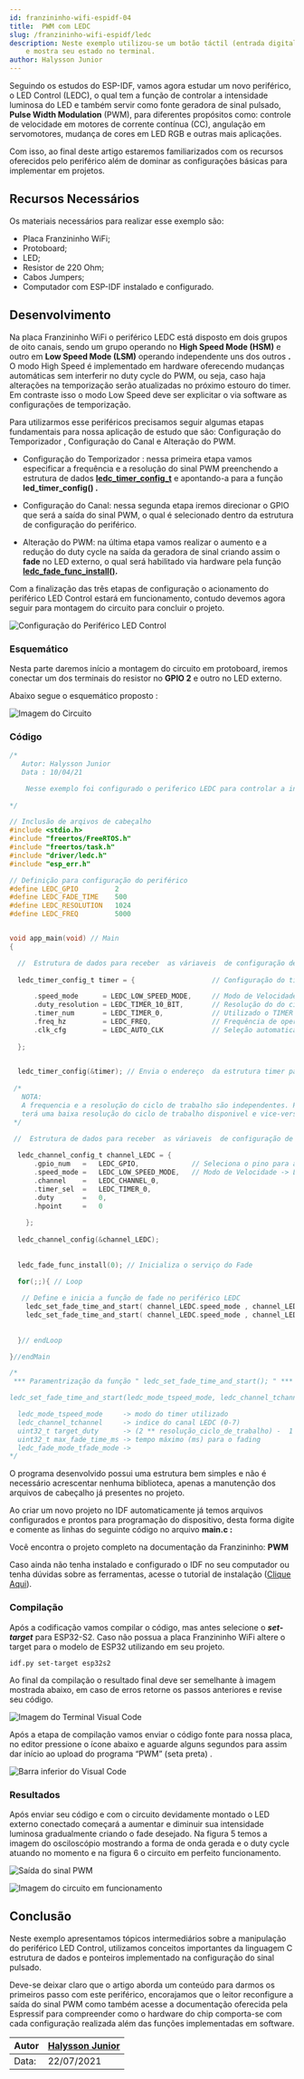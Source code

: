 ```yaml
---
id: franzininho-wifi-espidf-04
title:  PWM com LEDC
slug: /franzininho-wifi-espidf/ledc
description: Neste exemplo utilizou-se um botão táctil (entrada digital) para acionar um LED (saída digital)
    e mostra seu estado no terminal.
author: Halysson Junior
---
```


Seguindo os estudos do ESP-IDF, vamos agora estudar um novo periférico, o LED Control (LEDC), o qual tem a função de controlar a intensidade luminosa do LED e também servir como fonte geradora de sinal pulsado, **Pulse Width Modulation** (PWM), para diferentes propósitos como: controle de velocidade em motores de corrente contínua (CC), angulação em servomotores, mudança de cores em LED RGB e outras mais aplicações.

Com isso, ao final deste artigo estaremos familiarizados com os recursos oferecidos pelo periférico além de dominar as configurações básicas para implementar em projetos.

## **Recursos Necessários**

Os materiais necessários para realizar esse exemplo são:

- Placa Franzininho WiFi;
- Protoboard;
- LED;
- Resistor de 220 Ohm;
- Cabos Jumpers;
- Computador com ESP-IDF instalado e configurado.

## **Desenvolvimento**

Na placa Franzininho WiFi o periférico LEDC está disposto em dois grupos de oito canais, sendo um grupo operando no **High Speed Mode (HSM)** e outro em **Low Speed Mode (LSM)** operando independente uns dos outros **.** O modo High Speed é implementado em hardware oferecendo mudanças automáticas sem interferir no duty cycle do PWM, ou seja, caso haja alterações na temporização serão atualizadas no próximo estouro do timer. Em contraste isso o modo Low Speed deve ser explicitar o via software as configurações de temporização.

Para utilizarmos esse periféricos precisamos seguir algumas etapas fundamentais para nossa aplicação de estudo que são: Configuração do Temporizador , Configuração do Canal e Alteração do PWM.

- Configuração do Temporizador : nessa primeira etapa vamos especificar a frequência e a resolução do sinal PWM preenchendo a estrutura de dados [**ledc_timer_config_t**](https://docs.espressif.com/projects/esp-idf/en/latest/esp32/api-reference/peripherals/ledc.html#_CPPv419ledc_timer_config_t) e apontando-a para a função **led_timer_config() .**

- Configuração do Canal: nessa segunda etapa iremos direcionar o GPIO que será a saída do sinal PWM, o qual é selecionado dentro da estrutura de configuração do periférico.

- Alteração do PWM: na última etapa vamos realizar o aumento e a redução do duty cycle na saída da geradora de sinal criando assim o **fade** no LED externo, o qual será habilitado via hardware pela função [**ledc_fade_func_install()**](https://docs.espressif.com/projects/esp-idf/en/latest/esp32/api-reference/peripherals/ledc.html#_CPPv422ledc_fade_func_installi)**.**

Com a finalização das três etapas de configuração o acionamento do periférico LED Control estará em funcionamento, contudo devemos agora seguir para montagem do circuito para concluir o projeto.

![Configuração do Periférico LED Control](img/0x04-ledc/1.png)


### **Esquemático**

Nesta parte daremos início a montagem do circuito em protoboard, iremos conectar um dos terminais do resistor no **GPIO 2** e outro no LED externo.

Abaixo segue o esquemático proposto :

![Imagem do Circuito](img/0x04-ledc/2.png)

### **Código**

```c
/*
   Autor: Halysson Junior
   Data : 10/04/21   

    Nesse exemplo foi configurado o periferico LEDC para controlar a intensidade do LED.
     
*/

// Inclusão de arqivos de cabeçalho
#include <stdio.h>
#include "freertos/FreeRTOS.h"
#include "freertos/task.h"
#include "driver/ledc.h"
#include "esp_err.h"

// Definição para configuração do periférico
#define LEDC_GPIO         2
#define LEDC_FADE_TIME    500
#define LEDC_RESOLUTION   1024
#define LEDC_FREQ         5000


void app_main(void) // Main
{

  //  Estrutura de dados para receber  as váriaveis  de configuração de frequência (1Hz, 100 Hz e outros), modo (HIGH ou LOW) e selecionar o TIMER (0,1,2)  
  
  ledc_timer_config_t timer = {                   // Configuração do timer 

      .speed_mode      = LEDC_LOW_SPEED_MODE,     // Modo de Velocidade -> LOW
      .duty_resolution = LEDC_TIMER_10_BIT,       // Resolução do do ciclo de trabalho (2^10 = 1024 valores)
      .timer_num       = LEDC_TIMER_0,            // Utilizado o TIMER 0
      .freq_hz         = LEDC_FREQ,               // Frequência de operação do sinal PWM
      .clk_cfg         = LEDC_AUTO_CLK            // Seleção automatica da fonte geradora do clock (interna ou externa)
    
  };

  
  ledc_timer_config(&timer); // Envia o endereço  da estrutura timer para a função de configuração do canal PWM 
 
 /*
   NOTA:
   A frequencia e a resolução do ciclo de trabalho são independentes. Para uma elevada frequência do PWM, 
   terá uma baixa resolução do ciclo de trabalho disponivel e vice-versa  
 */

 //  Estrutura de dados para receber  as váriaveis  de configuração de frequencia (1Hz, 100 Hz e outros), modo (HIGH ou LOW), selecionar o TIMER (0,1,2) 
  
  ledc_channel_config_t channel_LEDC = {
      .gpio_num   =   LEDC_GPIO,             // Seleciona o pino para atuar o PWM
      .speed_mode =   LEDC_LOW_SPEED_MODE,   // Modo de Velocidade -> LOW
      .channel    =   LEDC_CHANNEL_0,           
      .timer_sel  =   LEDC_TIMER_0,
      .duty       =   0,
      .hpoint     =   0
    
    };
  
  ledc_channel_config(&channel_LEDC);
 
 
  ledc_fade_func_install(0); // Inicializa o serviço do Fade
  
  for(;;){ // Loop

   // Define e inicia a função de fade no periférico LEDC
    ledc_set_fade_time_and_start( channel_LEDC.speed_mode , channel_LEDC.channel , 0               , LEDC_FADE_TIME , LEDC_FADE_WAIT_DONE);
    ledc_set_fade_time_and_start( channel_LEDC.speed_mode , channel_LEDC.channel , LEDC_RESOLUTION , LEDC_FADE_TIME , LEDC_FADE_WAIT_DONE);
  
  
  }// endLoop

}//endMain

/*
 *** Paramentrização da função " ledc_set_fade_time_and_start(); " ***

ledc_set_fade_time_and_start(ledc_mode_tspeed_mode, ledc_channel_tchannel, uint32_t target_duty, uint32_t max_fade_time_ms, ledc_fade_mode_tfade_mode)

  ledc_mode_tspeed_mode     -> modo do timer utilizado
  ledc_channel_tchannel     -> indice do canal LEDC (0-7)
  uint32_t target_duty      -> (2 ** resolução_ciclo_de_trabalho) -  1
  uint32_t max_fade_time_ms -> tempo máximo (ms) para o fading  
  ledc_fade_mode_tfade_mode ->  
*/
```

O programa desenvolvido possui uma estrutura bem simples e não é necessário acrescentar nenhuma biblioteca, apenas a manutenção dos arquivos de cabeçalho já presentes no projeto.

Ao criar um novo projeto no IDF automaticamente já temos arquivos configurados e prontos para programação do dispositivo, desta forma digite e comente as linhas do seguinte código no arquivo **main.c :**

Você encontra o projeto completo na documentação da Franzininho: **PWM**

Caso ainda não tenha instalado e configurado o IDF no seu computador ou tenha dúvidas sobre as ferramentas, acesse o tutorial de instalação ([Clique Aqui](https://franzininho.github.io/exemplos-esp-idf/)).

### **Compilação**

Após a codificação vamos compilar o código, mas antes selecione o **_set-target_** para ESP32-S2. Caso não possua a placa Franzininho WiFi altere o target para o modelo de ESP32 utilizando em seu projeto.

    idf.py set-target esp32s2

Ao final da compilação o resultado final deve ser semelhante à imagem mostrada abaixo, em caso de erros retorne os passos anteriores e revise seu código.

![Imagem do Terminal Visual Code](img/0x04-ledc/3.png)

Após a etapa de compilação vamos enviar o código fonte para nossa placa, no editor pressione o ícone abaixo e aguarde alguns segundos para assim dar início ao upload do programa “PWM” (seta preta) .

![Barra inferior do Visual Code](img/0x04-ledc/4.png)


### **Resultados**

Após enviar seu código e com o circuito devidamente montado o LED externo conectado começará a aumentar e diminuir sua intensidade luminosa gradualmente criando o fade desejado. Na figura 5 temos a imagem do osciloscópio mostrando a forma de onda gerada e o duty cycle atuando no momento e na figura 6 o circuito em perfeito funcionamento.

![Saída do sinal PWM](img/0x04-ledc/5.jpeg)

![Imagem do circuito em funcionamento](img/0x04-ledc/6.jpeg)


## **Conclusão**

Neste exemplo apresentamos tópicos intermediários sobre a manipulação do periférico LED Control, utilizamos conceitos importantes da linguagem C estrutura de dados e ponteiros implementado na configuração do sinal pulsado.

Deve-se deixar claro que o artigo aborda um conteúdo para darmos os primeiros passo com este periférico, encorajamos que o leitor reconfigure a saída do sinal PWM como também acesse a documentação oferecida pela Espressif para compreender como o hardware do chip comporta-se com cada configuração realizada além das funções implementadas em software.

| Autor | [Halysson Junior](https://github.com/halyssonJr) |
|-------|-------------|
| Data: | 22/07/2021  |
